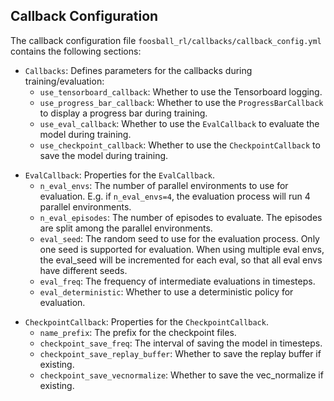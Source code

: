 ## Callback Configuration
The callback configuration file `foosball_rl/callbacks/callback_config.yml` contains the following sections:
- `Callbacks`: Defines parameters for the callbacks during training/evaluation:
  - `use_tensorboard_callback`: Whether to use the Tensorboard logging.
  - `use_progress_bar_callback`: Whether to use the `ProgressBarCallback` to display a progress bar during training.
  - `use_eval_callback`: Whether to use the `EvalCallback` to evaluate the model during training.
  - `use_checkpoint_callback`: Whether to use the `CheckpointCallback` to save the model during training.
<!-- -->
- `EvalCallback`: Properties for the `EvalCallback`.
  - `n_eval_envs`: The number of parallel environments to use for evaluation. E.g. if `n_eval_envs=4`, the evaluation process will run 4 parallel environments.
  - `n_eval_episodes`: The number of episodes to evaluate. The episodes are split among the parallel environments.
  - `eval_seed`: The random seed to use for the evaluation process. Only one seed is supported for evaluation. When using multiple eval envs, the eval_seed will be incremented for each eval, so that all eval envs have different seeds.
  - `eval_freq`: The frequency of intermediate evaluations in timesteps.
  - `eval_deterministic`: Whether to use a deterministic policy for evaluation.
<!-- -->
- `CheckpointCallback`: Properties for the `CheckpointCallback`.
  - `name_prefix`: The prefix for the checkpoint files.
  - `checkpoint_save_freq`: The interval of saving the model in timesteps.
  - `checkpoint_save_replay_buffer`: Whether to save the replay buffer if existing.
  - `checkpoint_save_vecnormalize`: Whether to save the vec_normalize if existing.